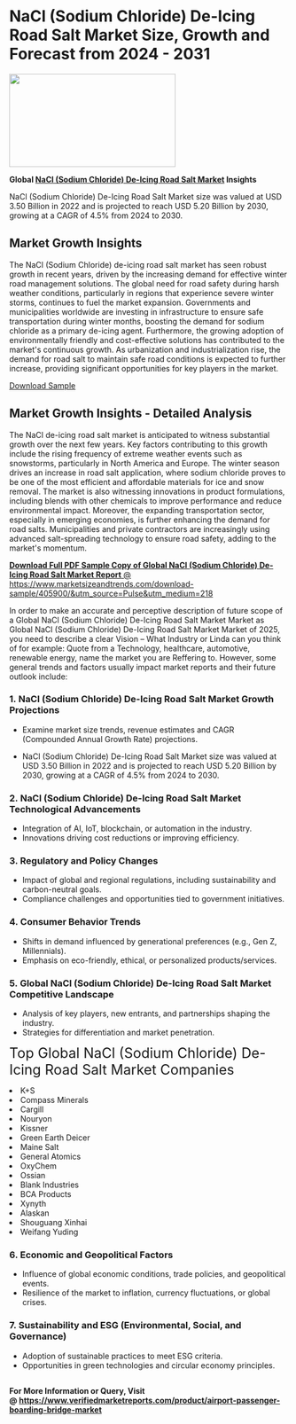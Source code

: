 <H1>NaCl (Sodium Chloride) De-Icing Road Salt Market Size, Growth and Forecast from 2024 - 2031</H1><img class="aligncenter size-medium wp-image-584254" src="https://thirdeyenews.in/wp-content/uploads/2024/09/Global-Market-Research-300x168.jpeg" alt="" width="300" height="168" /><p><strong>Global&nbsp;<a href="https://www.marketsizeandtrends.com/download-sample/405900/&amp;utm_source=Pulse&amp;utm_medium=218">NaCl (Sodium Chloride) De-Icing Road Salt Market</a> Insights</strong></p><p>NaCl (Sodium Chloride) De-Icing Road Salt Market size was valued at USD 3.50 Billion in 2022 and is projected to reach USD 5.20 Billion by 2030, growing at a CAGR of 4.5% from 2024 to 2030.</p><p><h2>Market Growth Insights</h2> <p>The NaCl (Sodium Chloride) de-icing road salt market has seen robust growth in recent years, driven by the increasing demand for effective winter road management solutions. The global need for road safety during harsh weather conditions, particularly in regions that experience severe winter storms, continues to fuel the market expansion. Governments and municipalities worldwide are investing in infrastructure to ensure safe transportation during winter months, boosting the demand for sodium chloride as a primary de-icing agent. Furthermore, the growing adoption of environmentally friendly and cost-effective solutions has contributed to the market's continuous growth. As urbanization and industrialization rise, the demand for road salt to maintain safe road conditions is expected to further increase, providing significant opportunities for key players in the market.</p> <p><a href="#">Download Sample</a></p> <h2>Market Growth Insights - Detailed Analysis</h2> <p>The NaCl de-icing road salt market is anticipated to witness substantial growth over the next few years. Key factors contributing to this growth include the rising frequency of extreme weather events such as snowstorms, particularly in North America and Europe. The winter season drives an increase in road salt application, where sodium chloride proves to be one of the most efficient and affordable materials for ice and snow removal. The market is also witnessing innovations in product formulations, including blends with other chemicals to improve performance and reduce environmental impact. Moreover, the expanding transportation sector, especially in emerging economies, is further enhancing the demand for road salts. Municipalities and private contractors are increasingly using advanced salt-spreading technology to ensure road safety, adding to the market's momentum.</p> <p><a href="#"></p><p><span class=""><strong>Download Full PDF Sample Copy of Global NaCl (Sodium Chloride) De-Icing Road Salt Market Report</strong> @ <a href="https://www.marketsizeandtrends.com/download-sample/405900/&amp;utm_source=Pulse&amp;utm_medium=218" target="_blank">https://www.marketsizeandtrends.com/download-sample/405900/&amp;utm_source=Pulse&amp;utm_medium=218</a></span></p><p>In order to make an accurate and perceptive description of future scope of a Global&nbsp;NaCl (Sodium Chloride) De-Icing Road Salt Market Market as Global&nbsp;NaCl (Sodium Chloride) De-Icing Road Salt Market Market of 2025, you need to describe a clear Vision &ndash; What Industry or Linda can you think of for example: Quote from a Technology, healthcare, automotive, renewable energy, name the market you are Reffering to. However, some general trends and factors usually impact market reports and their future outlook include:</p><h3>1.&nbsp;<strong>NaCl (Sodium Chloride) De-Icing Road Salt Market Growth Projections</strong></h3><ul><li>Examine market size trends, revenue estimates and CAGR (Compounded Annual Growth Rate) projections.</li><li><p>NaCl (Sodium Chloride) De-Icing Road Salt Market size was valued at USD 3.50 Billion in 2022 and is projected to reach USD 5.20 Billion by 2030, growing at a CAGR of 4.5% from 2024 to 2030.</p></li></ul><h3>2.&nbsp;<strong>NaCl (Sodium Chloride) De-Icing Road Salt Market Technological Advancements</strong></h3><ul><li>Integration of AI, IoT, blockchain, or automation in the industry.</li><li>Innovations driving cost reductions or improving efficiency.</li></ul><h3>3.&nbsp;<strong>Regulatory and Policy Changes</strong></h3><ul><li>Impact of global and regional regulations, including sustainability and carbon-neutral goals.</li><li>Compliance challenges and opportunities tied to government initiatives.</li></ul><h3>4.&nbsp;<strong>Consumer Behavior Trends</strong></h3><ul><li>Shifts in demand influenced by generational preferences (e.g., Gen Z, Millennials).</li><li>Emphasis on eco-friendly, ethical, or personalized products/services.</li></ul><h3>5.&nbsp;<strong>Global NaCl (Sodium Chloride) De-Icing Road Salt Market Competitive Landscape</strong></h3><ul><li>Analysis of key players, new entrants, and partnerships shaping the industry.</li><li>Strategies for differentiation and market penetration.</li></ul><p data-pm-slice="1 1 []"><span style="color: inherit; font-family: inherit; font-size: 25px;">Top Global NaCl (Sodium Chloride) De-Icing Road Salt Market Companies</span></p><div class="" data-test-id=""><p><li>K+S</li><li> Compass Minerals</li><li> Cargill</li><li> Nouryon</li><li> Kissner</li><li> Green Earth Deicer</li><li> Maine Salt</li><li> General Atomics</li><li> OxyChem</li><li> Ossian</li><li> Blank Industries</li><li> BCA Products</li><li> Xynyth</li><li> Alaskan</li><li> Shouguang Xinhai</li><li> Weifang Yuding</li></p></div><h3>6.&nbsp;<strong>Economic and Geopolitical Factors</strong></h3><ul><li>Influence of global economic conditions, trade policies, and geopolitical events.</li><li>Resilience of the market to inflation, currency fluctuations, or global crises.</li></ul><h3>7.&nbsp;<strong>Sustainability and ESG (Environmental, Social, and Governance)</strong></h3><ul><li>Adoption of sustainable practices to meet ESG criteria.</li><li>Opportunities in green technologies and circular economy principles.</li></ul><h2><strong style="font-size: 14px;">For More Information or Query, Visit @&nbsp;</strong><a style="background-color: #ffffff; font-size: 14px;" href="https://www.marketsizeandtrends.com/report/nacl-sodium-chloride-de-icing-road-salt-market/" target="_blank">https://www.verifiedmarketreports.com/product/airport-passenger-boarding-bridge-market</a></h2>
